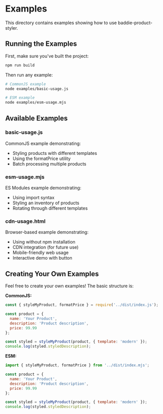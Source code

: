 # Examples

This directory contains examples showing how to use baddie-product-styler.

## Running the Examples

First, make sure you've built the project:

```bash
npm run build
```

Then run any example:

```bash
# CommonJS example
node examples/basic-usage.js

# ESM example
node examples/esm-usage.mjs
```

## Available Examples

### basic-usage.js

CommonJS example demonstrating:
- Styling products with different templates
- Using the formatPrice utility
- Batch processing multiple products

### esm-usage.mjs

ES Modules example demonstrating:
- Using import syntax
- Styling an inventory of products
- Rotating through different templates

### cdn-usage.html

Browser-based example demonstrating:
- Using without npm installation
- CDN integration (for future use)
- Mobile-friendly web usage
- Interactive demo with button

## Creating Your Own Examples

Feel free to create your own examples! The basic structure is:

**CommonJS:**
```javascript
const { styleMyProduct, formatPrice } = require('../dist/index.js');

const product = {
  name: 'Your Product',
  description: 'Product description',
  price: 99.99
};

const styled = styleMyProduct(product, { template: 'modern' });
console.log(styled.styledDescription);
```

**ESM:**
```javascript
import { styleMyProduct, formatPrice } from '../dist/index.mjs';

const product = {
  name: 'Your Product',
  description: 'Product description',
  price: 99.99
};

const styled = styleMyProduct(product, { template: 'modern' });
console.log(styled.styledDescription);
```
